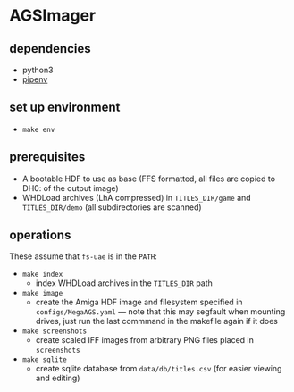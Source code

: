 # AGSImager

## dependencies
- python3
- [pipenv](https://pipenv.readthedocs.io)

## set up environment
- `make env`

## prerequisites
- A bootable HDF to use as base (FFS formatted, all files are copied to DH0: of the output image)
- WHDLoad archives (LhA compressed) in `TITLES_DIR/game` and `TITLES_DIR/demo` (all subdirectories are scanned)

## operations

These assume that `fs-uae` is in the `PATH`:

- `make index`
  - index WHDLoad archives in the `TITLES_DIR` path
- `make image`
  - create the Amiga HDF image and filesystem specified in `configs/MegaAGS.yaml` — note that this may segfault when mounting drives, just run the last commmand in the makefile again if it does
- `make screenshots`
  - create scaled IFF images from arbitrary PNG files placed in `screenshots` 
- `make sqlite`
  - create sqlite database from `data/db/titles.csv` (for easier viewing and editing)
